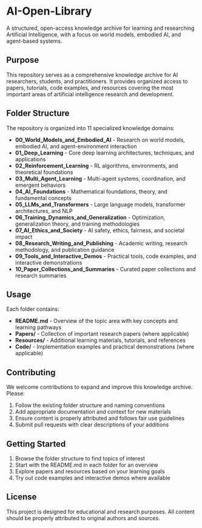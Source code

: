 # AI-Open-Library
A structured, open-access knowledge archive for learning and researching Artificial Intelligence, with a focus on world models, embodied AI, and agent-based systems.

## Purpose
This repository serves as a comprehensive knowledge archive for AI researchers, students, and practitioners. It provides organized access to papers, tutorials, code examples, and resources covering the most important areas of artificial intelligence research and development.

## Folder Structure

The repository is organized into 11 specialized knowledge domains:

- **00_World_Models_and_Embodied_AI** - Research on world models, embodied AI, and agent-environment interaction
- **01_Deep_Learning** - Core deep learning architectures, techniques, and applications
- **02_Reinforcement_Learning** - RL algorithms, environments, and theoretical foundations
- **03_Multi_Agent_Learning** - Multi-agent systems, coordination, and emergent behaviors
- **04_AI_Foundations** - Mathematical foundations, theory, and fundamental concepts
- **05_LLMs_and_Transformers** - Large language models, transformer architectures, and NLP
- **06_Training_Dynamics_and_Generalization** - Optimization, generalization theory, and training methodologies
- **07_AI_Ethics_and_Society** - AI safety, ethics, fairness, and societal impact
- **08_Research_Writing_and_Publishing** - Academic writing, research methodology, and publication guidance
- **09_Tools_and_Interactive_Demos** - Practical tools, code examples, and interactive demonstrations
- **10_Paper_Collections_and_Summaries** - Curated paper collections and research summaries

## Usage

Each folder contains:
- **README.md** - Overview of the topic area with key concepts and learning pathways
- **Papers/** - Collection of important research papers (where applicable)
- **Resources/** - Additional learning materials, tutorials, and references
- **Code/** - Implementation examples and practical demonstrations (where applicable)

## Contributing

We welcome contributions to expand and improve this knowledge archive. Please:
1. Follow the existing folder structure and naming conventions
2. Add appropriate documentation and context for new materials
3. Ensure content is properly attributed and follows fair use guidelines
4. Submit pull requests with clear descriptions of your additions

## Getting Started

1. Browse the folder structure to find topics of interest
2. Start with the README.md in each folder for an overview
3. Explore papers and resources based on your learning goals
4. Try out code examples and interactive demos where available

## License

This project is designed for educational and research purposes. All content should be properly attributed to original authors and sources.
